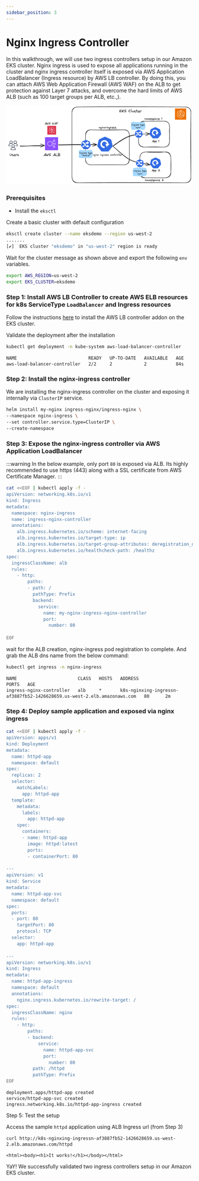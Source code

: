 ```yaml
---
sidebar_position: 3
---
```


# Nginx Ingress Controller

In this walkthrough, we will use two ingress controllers setup in our Amazon EKS cluster. Nginx ingress is used to expose all applications running in the cluster and nginx ingress controller itself is exposed via AWS Application LoadBalancer (Ingress resource) by AWS LB controller. By doing this, you can attach AWS Web Application Firewall (AWS WAF) on the ALB to get protection against Layer 7 attacks, and overcome the hard limits of AWS ALB (such as 100 target groups per ALB, etc.,).


![Nginx Ingress Controller](../../static/img/eks-nginx-controller.png)

### Prerequisites

- Install the `eksctl`

Create a basic cluster with default configuration

```bash
eksctl create cluster --name eksdemo --region us-west-2
.......
[✔]  EKS cluster "eksdemo" in "us-west-2" region is ready
```

Wait for the cluster message as shown above and export the following `env` variables.

```bash
export AWS_REGION=us-west-2
export EKS_CLUSTER=eksdemo
```

### Step 1: Install AWS LB Controller to create AWS ELB resources for k8s ServiceType `LoadBalancer` and Ingress resources

Follow the instructions [here](https://docs.aws.amazon.com/eks/latest/userguide/lbc-helm.html) to install the AWS LB controller addon on the EKS cluster.

Validate the deployment after the installation

```bash
kubectl get deployment -n kube-system aws-load-balancer-controller
```

```output
NAME                           READY   UP-TO-DATE   AVAILABLE   AGE
aws-load-balancer-controller   2/2     2            2           84s
```

### Step 2: Install the nginx-ingress controller

We are installing the nginx-ingress controller on the cluster and exposing it internally via `ClusterIP` service. 

```bash
helm install my-nginx ingress-nginx/ingress-nginx \
--namespace nginx-ingress \
--set controller.service.type=ClusterIP \
--create-namespace
```


### Step 3: Expose the nginx-ingress controller via AWS Application LoadBalancer

:::warning
In the below example, only port `80` is exposed via ALB. Its highly recommended to use https (443) along with a SSL certificate from AWS Certificate Manager.
:::

```bash
cat <<EOF | kubectl apply -f -
apiVersion: networking.k8s.io/v1
kind: Ingress
metadata:
  namespace: nginx-ingress
  name: ingress-nginx-controller
  annotations:
    alb.ingress.kubernetes.io/scheme: internet-facing
    alb.ingress.kubernetes.io/target-type: ip
    alb.ingress.kubernetes.io/target-group-attributes: deregistration_delay.timeout_seconds=10
    alb.ingress.kubernetes.io/healthcheck-path: /healthz
spec:
  ingressClassName: alb
  rules:
    - http:
        paths:
        - path: /
          pathType: Prefix
          backend:
            service:
              name: my-nginx-ingress-nginx-controller
              port:
                number: 80

EOF
```

wait for the ALB creation, nginx-ingress pod registration to complete. And grab the ALB dns name from the below command:

```bash
kubectl get ingress -n nginx-ingress
```

```output
NAME                       CLASS   HOSTS   ADDRESS                                                                   PORTS   AGE
ingress-nginx-controller   alb     *       k8s-nginxing-ingressn-af3887fb52-1426628659.us-west-2.elb.amazonaws.com   80      2m
```

### Step 4: Deploy sample application and exposed via nginx ingress


```bash
cat <<EOF | kubectl apply -f -
apiVersion: apps/v1 
kind: Deployment 
metadata:
  name: httpd-app
  namespace: default 
spec:
  replicas: 2
  selector:
    matchLabels:
      app: httpd-app
  template:
    metadata:
      labels:
        app: httpd-app
    spec:
      containers:
      - name: httpd-app
        image: httpd:latest
        ports:
        - containerPort: 80 

--- 
apiVersion: v1 
kind: Service 
metadata:
  name: httpd-app-svc
  namespace: default
spec:
  ports:
  - port: 80
    targetPort: 80
    protocol: TCP
  selector:
    app: httpd-app

---
apiVersion: networking.k8s.io/v1 
kind: Ingress 
metadata:
  name: httpd-app-ingress
  namespace: default
  annotations:
    nginx.ingress.kubernetes.io/rewrite-target: /
spec:
  ingressClassName: nginx
  rules:
    - http:
        paths:
        - backend:
            service:
              name: httpd-app-svc
              port:
                number: 80
          path: /httpd
          pathType: Prefix
EOF
```

```output
deployment.apps/httpd-app created
service/httpd-app-svc created
ingress.networking.k8s.io/httpd-app-ingress created
```

Step 5: Test the setup

Access the sample `httpd` application using ALB Ingress url (from Step 3)

```curl
curl http://k8s-nginxing-ingressn-af3887fb52-1426628659.us-west-2.elb.amazonaws.com/httpd
```

```output
<html><body><h1>It works!</h1></body></html>
```

YaY! We successfully validated two ingress controllers setup in our Amazon EKS cluster.
